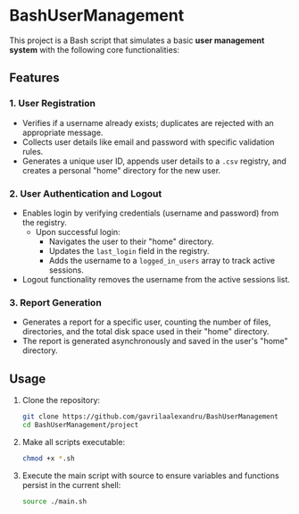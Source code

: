 # BashUserManagement

This project is a Bash script that simulates a basic **user management system** with the following core functionalities:  

## Features  

### 1. **User Registration**  
- Verifies if a username already exists; duplicates are rejected with an appropriate message.  
- Collects user details like email and password with specific validation rules.  
- Generates a unique user ID, appends user details to a `.csv` registry, and creates a personal "home" directory for the new user.  

### 2. **User Authentication and Logout**  
- Enables login by verifying credentials (username and password) from the registry.  
  - Upon successful login:  
    - Navigates the user to their "home" directory.  
    - Updates the `last_login` field in the registry.  
    - Adds the username to a `logged_in_users` array to track active sessions.  
- Logout functionality removes the username from the active sessions list.  

### 3. **Report Generation**  
- Generates a report for a specific user, counting the number of files, directories, and the total disk space used in their "home" directory.
- The report is generated asynchronously and saved in the user's "home" directory.

## Usage  
1. Clone the repository:  
   ```bash
   git clone https://github.com/gavrilaalexandru/BashUserManagement
   cd BashUserManagement/project
2. Make all scripts executable:
   ```bash
   chmod +x *.sh
3. Execute the main script with source to ensure variables and functions persist in the current shell:
   ```bash
   source ./main.sh
